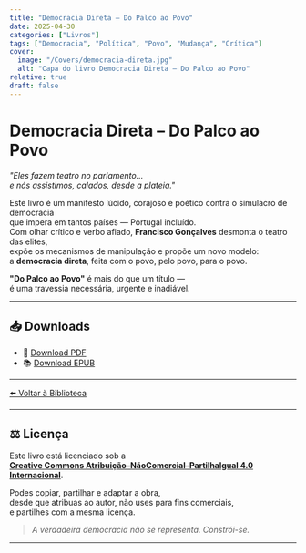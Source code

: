 ```yaml
---
title: "Democracia Direta – Do Palco ao Povo"
date: 2025-04-30
categories: ["Livros"]
tags: ["Democracia", "Política", "Povo", "Mudança", "Crítica"]
cover:
  image: "/Covers/democracia-direta.jpg"
  alt: "Capa do livro Democracia Direta – Do Palco ao Povo"
relative: true
draft: false
---
```


# Democracia Direta – Do Palco ao Povo

_"Eles fazem teatro no parlamento…  
e nós assistimos, calados, desde a plateia."_  

Este livro é um manifesto lúcido, corajoso e poético contra o simulacro de democracia  
que impera em tantos países — Portugal incluído.  
Com olhar crítico e verbo afiado, **Francisco Gonçalves** desmonta o teatro das elites,  
expõe os mecanismos de manipulação e propõe um novo modelo:  
a **democracia direta**, feita com o povo, pelo povo, para o povo.

**"Do Palco ao Povo"** é mais do que um título —  
é uma travessia necessária, urgente e inadiável.

---

## 📥 Downloads

- 📄 [Download PDF]( /downloads/democracia-direta.pdf )
- 📚 [Download EPUB]( /downloads/democracia-direta.epub )

---

[⬅️ Voltar à Biblioteca](/)

---

## ⚖️ Licença

Este livro está licenciado sob a  
**[Creative Commons Atribuição–NãoComercial–PartilhaIgual 4.0 Internacional](https://creativecommons.org/licenses/by-nc-sa/4.0/)**.

Podes copiar, partilhar e adaptar a obra,  
desde que atribuas ao autor, não uses para fins comerciais,  
e partilhes com a mesma licença.

> *A verdadeira democracia não se representa. Constrói-se.*
---
